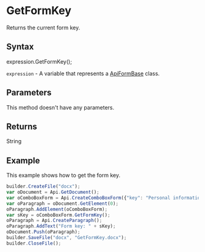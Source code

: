 # GetFormKey

Returns the current form key.

## Syntax

expression.GetFormKey();

`expression` - A variable that represents a [ApiFormBase](../ApiFormBase.md) class.

## Parameters

This method doesn't have any parameters.

## Returns

String

## Example

This example shows how to get the form key.

```javascript
builder.CreateFile("docx");
var oDocument = Api.GetDocument();
var oComboBoxForm = Api.CreateComboBoxForm({"key": "Personal information", "tip": "Choose your country", "required": true, "placeholder": "Country", "editable": false, "autoFit": false, "items": ["Latvia", "USA", "UK"]});
var oParagraph = oDocument.GetElement(0);
oParagraph.AddElement(oComboBoxForm);
var sKey = oComboBoxForm.GetFormKey();
oParagraph = Api.CreateParagraph();
oParagraph.AddText("Form key: " + sKey);
oDocument.Push(oParagraph);
builder.SaveFile("docx", "GetFormKey.docx");
builder.CloseFile();
```